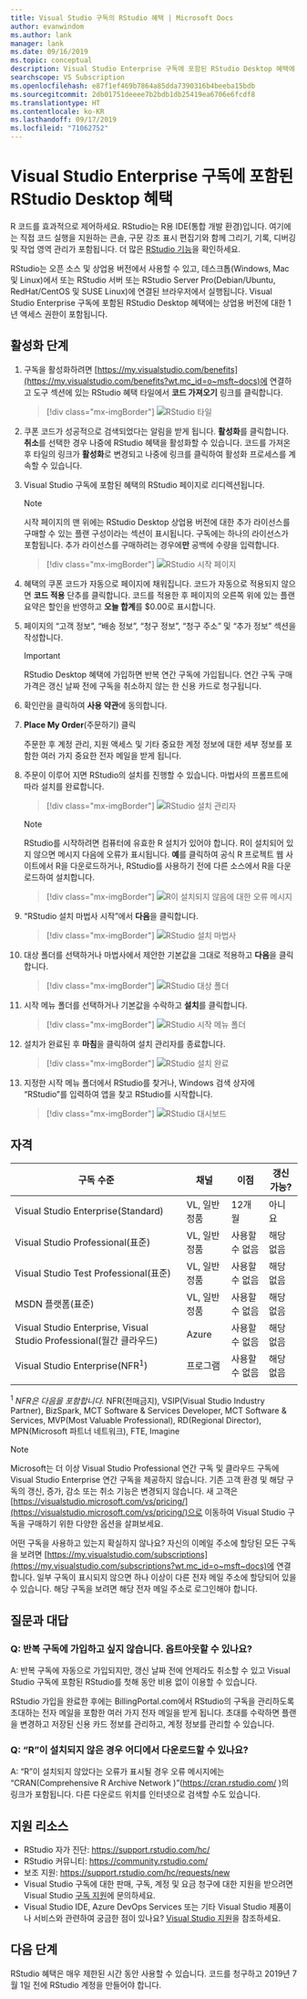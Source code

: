 ```yaml
---
title: Visual Studio 구독의 RStudio 혜택 | Microsoft Docs
author: evanwindom
ms.author: lank
manager: lank
ms.date: 09/16/2019
ms.topic: conceptual
description: Visual Studio Enterprise 구독에 포함된 RStudio Desktop 혜택에 대해 알아보기
searchscope: VS Subscription
ms.openlocfilehash: e87f1ef469b7864a85dda7390316b4beeba15bdb
ms.sourcegitcommit: 2db01751deeee7b2bdb1db25419ea6706e6fcdf8
ms.translationtype: HT
ms.contentlocale: ko-KR
ms.lasthandoff: 09/17/2019
ms.locfileid: "71062752"
---
```

# <a name="the-rstudio-desktop-benefit-included-in-visual-studio-enterprise-subscriptions"></a>Visual Studio Enterprise 구독에 포함된 RStudio Desktop 혜택

R 코드를 효과적으로 제어하세요.  RStudio는 R용 IDE(통합 개발 환경)입니다. 여기에는 직접 코드 실행을 지원하는 콘솔, 구문 강조 표시 편집기와 함께 그리기, 기록, 디버깅 및 작업 영역 관리가 포함됩니다. 더 많은 [RStudio 기능](https://www.rstudio.com/products/rstudio/features/)을 확인하세요.

RStudio는 오픈 소스 및 상업용 버전에서 사용할 수 있고, 데스크톱(Windows, Mac 및 Linux)에서 또는 RStudio 서버 또는 RStudio Server Pro(Debian/Ubuntu, RedHat/CentOS 및 SUSE Linux)에 연결된 브라우저에서 실행됩니다.  Visual Studio Enterprise 구독에 포함된 RStudio Desktop 혜택에는 상업용 버전에 대한 1년 액세스 권한이 포함됩니다.

## <a name="activation-steps"></a>활성화 단계
1. 구독을 활성화하려면 [https://my.visualstudio.com/benefits](https://my.visualstudio.com/benefits?wt.mc_id=o~msft~docs)에 연결하고 도구 섹션에 있는 RStudio 혜택 타일에서 **코드 가져오기** 링크를 클릭합니다.
   > [!div class="mx-imgBorder"]
   > ![RStudio 타일](_img/vs-rstudio/vs-rstudio-tile.png)

2. 쿠폰 코드가 성공적으로 검색되었다는 알림을 받게 됩니다.  **활성화**를 클릭합니다.  **취소**를 선택한 경우 나중에 RStudio 혜택을 활성화할 수 있습니다.  코드를 가져온 후 타일의 링크가 **활성화**로 변경되고 나중에 링크를 클릭하여 활성화 프로세스를 계속할 수 있습니다.

3. Visual Studio 구독에 포함된 혜택의 RStudio 페이지로 리디렉션됩니다.

    > [!NOTE]
    > 시작 페이지의 맨 위에는 RStudio Desktop 상업용 버전에 대한 추가 라이선스를 구매할 수 있는 플랜 구성이라는 섹션이 표시됩니다.  구독에는 하나의 라이선스가 포함됩니다.  추가 라이선스를 구매하려는 경우에**만** 공백에 수량을 입력합니다.

    > [!div class="mx-imgBorder"]
    > ![RStudio 시작 페이지](_img/vs-rstudio/vs-rstudio-landing-page.png)

4. 혜택의 쿠폰 코드가 자동으로 페이지에 채워집니다.  코드가 자동으로 적용되지 않으면 **코드 적용** 단추를 클릭합니다. 코드를 적용한 후 페이지의 오른쪽 위에 있는 플랜 요약은 할인을 반영하고 **오늘 합계**를 $0.00로 표시합니다.

5. 페이지의 “고객 정보”, “배송 정보”, “청구 정보”, “청구 주소” 및 “추가 정보” 섹션을 작성합니다.

    > [!IMPORTANT]
    > RStudio Desktop 혜택에 가입하면 반복 연간 구독에 가입됩니다.  연간 구독 구매 가격은 갱신 날짜 전에 구독을 취소하지 않는 한 신용 카드로 청구됩니다.

6. 확인란을 클릭하여 **사용 약관**에 동의합니다.

7. **Place My Order**(주문하기) 클릭

    주문한 후 계정 관리, 지원 액세스 및 기타 중요한 계정 정보에 대한 세부 정보를 포함한 여러 가지 중요한 전자 메일을 받게 됩니다.

8. 주문이 이루어 지면 RStudio의 설치를 진행할 수 있습니다.  마법사의 프롬프트에 따라 설치를 완료합니다.

    > [!div class="mx-imgBorder"]
    > ![RStudio 설치 관리자](_img/vs-rstudio/vs-rstudio-installer.png)

    > [!NOTE]
    > RStudio를 시작하려면 컴퓨터에 유효한 R 설치가 있어야 합니다.  R이 설치되어 있지 않으면 메시지 다음에 오류가 표시됩니다.  **예**를 클릭하여 공식 R 프로젝트 웹 사이트에서 R을 다운로드하거나, RStudio를 사용하기 전에 다른 소스에서 R을 다운로드하여 설치합니다.

   > [!div class="mx-imgBorder"]
   > ![R이 설치되지 않음에 대한 오류 메시지](_img/vs-rstudio/vs-rstudio-not-installed.png)

9. “RStudio 설치 마법사 시작”에서 **다음**을 클릭합니다.

    > [!div class="mx-imgBorder"]
    > ![RStudio 설치 마법사](_img/vs-rstudio/vs-rstudio-wizard.png)

10. 대상 폴더를 선택하거나 마법사에서 제안한 기본값을 그대로 적용하고 **다음**을 클릭합니다.
    > [!div class="mx-imgBorder"]
    > ![RStudio 대상 폴더](_img/vs-rstudio/vs-rstudio-destination.png)

11. 시작 메뉴 폴더를 선택하거나 기본값을 수락하고 **설치**를 클릭합니다.
    > [!div class="mx-imgBorder"]
    > ![RStudio 시작 메뉴 폴더](_img/vs-rstudio/vs-rstudio-start-folder.png)

12. 설치가 완료된 후 **마침**을 클릭하여 설치 관리자를 종료합니다.
    > [!div class="mx-imgBorder"]
    > ![RStudio 설치 완료](_img/vs-rstudio/vs-rstudio-complete.png)

13. 지정한 시작 메뉴 폴더에서 RStudio를 찾거나, Windows 검색 상자에 “RStudio”를 입력하여 앱을 찾고 RStudio를 시작합니다.
    > [!div class="mx-imgBorder"]
    > ![RStudio 대시보드](_img/vs-rstudio/vs-rstudio-dashboard.png)

## <a name="eligibility"></a>자격

|                          구독 수준                          |     채널      |    이점    |   갱신 가능?   |
|----------------------------------------------------------------------|-------------------|---------------|----------------|
|          Visual Studio Enterprise(Standard)           | VL, 일반 정품 |   12개월    | 아니요|
|         Visual Studio Professional(표준)          | VL, 일반 정품 |   사용할 수 없음    | 해당 없음 |
|              Visual Studio Test Professional(표준)              |    VL, 일반 정품     |   사용할 수 없음    | 해당 없음 |
|                      MSDN 플랫폼(표준)                       |    VL, 일반 정품     |   사용할 수 없음   | 해당 없음 |
| Visual Studio Enterprise, Visual Studio Professional(월간 클라우드) |       Azure       | 사용할 수 없음 |       해당 없음       |
|             Visual Studio Enterprise(NFR<sup>1</sup>)              |      프로그램      | 사용할 수 없음 |       해당 없음       |
||

<sup>1</sup>  *NFR은 다음을 포함합니다.* NFR(전매금지), VSIP(Visual Studio Industry Partner), BizSpark, MCT Software & Services Developer, MCT Software & Services, MVP(Most Valuable Professional), RD(Regional Director), MPN(Microsoft 파트너 네트워크), FTE, Imagine

> [!NOTE]
> Microsoft는 더 이상 Visual Studio Professional 연간 구독 및 클라우드 구독에 Visual Studio Enterprise 연간 구독을 제공하지 않습니다. 기존 고객 환경 및 해당 구독의 갱신, 증가, 감소 또는 취소 기능은 변경되지 않습니다. 새 고객은 [https://visualstudio.microsoft.com/vs/pricing/](https://visualstudio.microsoft.com/vs/pricing/)으로 이동하여 Visual Studio 구독을 구매하기 위한 다양한 옵션을 살펴보세요.

어떤 구독을 사용하고 있는지 확실하지 않나요?  자신의 이메일 주소에 할당된 모든 구독을 보려면 [https://my.visualstudio.com/subscriptions](https://my.visualstudio.com/subscriptions?wt.mc_id=o~msft~docs)에 연결합니다. 일부 구독이 표시되지 않으면 하나 이상이 다른 전자 메일 주소에 할당되어 있을 수 있습니다.  해당 구독을 보려면 해당 전자 메일 주소로 로그인해야 합니다.

## <a name="frequently-asked-questions"></a>질문과 대답

### <a name="q-i-dont-want-to-sign-up-for-a-recurring-subscription--can-i-opt-out"></a>Q: 반복 구독에 가입하고 싶지 않습니다.  옵트아웃할 수 있나요?

A:  반복 구독에 자동으로 가입되지만, 갱신 날짜 전에 언제라도 취소할 수 있고 Visual Studio 구독에 포함된 RStudio를 첫해 동안 비용 없이 이용할 수 있습니다.

RStudio 가입을 완료한 후에는 BillingPortal.com에서 RStudio의 구독을 관리하도록 초대하는 전자 메일을 포함한 여러 가지 전자 메일을 받게 됩니다.  초대를 수락하면 플랜을 변경하고 저장된 신용 카드 정보를 관리하고, 계정 정보를 관리할 수 있습니다.

### <a name="q--if-i-dont-have-r-installed-where-can-i-get-it"></a>Q:  “R”이 설치되지 않은 경우 어디에서 다운로드할 수 있나요?

A:  “R”이 설치되지 않았다는 오류가 표시될 경우 오류 메시지에는 “CRAN(Comprehensive R Archive Network )”(https://cran.rstudio.com/ )의 링크가 포함됩니다.  다른 다운로드 위치를 인터넷으로 검색할 수도 있습니다.

## <a name="support-resources"></a>지원 리소스

- RStudio 자가 진단: https://support.rstudio.com/hc/
- RStudio 커뮤니티: https://community.rstudio.com/
- 보조 지원: https://support.rstudio.com/hc/requests/new
- Visual Studio 구독에 대한 판매, 구독, 계정 및 요금 청구에 대한 지원을 받으려면 Visual Studio [구독 지원](https://visualstudio.microsoft.com/subscriptions/support/)에 문의하세요.
- Visual Studio IDE, Azure DevOps Services 또는 기타 Visual Studio 제품이나 서비스와 관련하여 궁금한 점이 있나요?  [Visual Studio 지원](https://visualstudio.microsoft.com/support/)을 참조하세요.

## <a name="next-steps"></a>다음 단계

RStudio 혜택은 매우 제한된 시간 동안 사용할 수 있습니다.  코드를 청구하고 2019년 7월 1일 전에 RStudio 계정을 만들어야 합니다.
